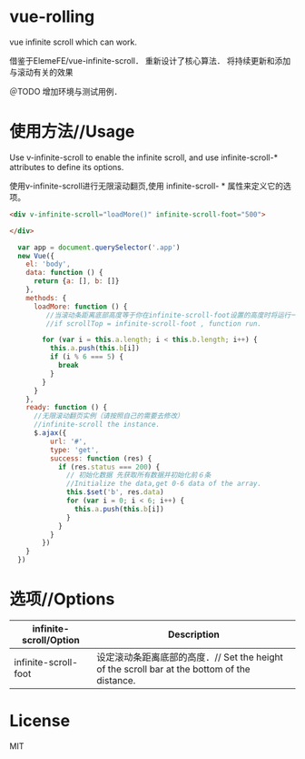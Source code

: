 # vue-rolling
vue infinite scroll which can work.


借鉴于ElemeFE/vue-infinite-scroll．
重新设计了核心算法．
将持续更新和添加与滚动有关的效果


＠TODO 增加环境与测试用例．

# 使用方法//Usage

Use v-infinite-scroll to enable the infinite scroll, and use infinite-scroll-* attributes to define its options.

使用v-infinite-scroll进行无限滚动翻页,使用 infinite-scroll- * 属性来定义它的选项。

```HTML
<div v-infinite-scroll="loadMore()" infinite-scroll-foot="500">

</div>
```

```JavaScript
  var app = document.querySelector('.app')
  new Vue({
    el: 'body',
    data: function () {
      return {a: [], b: []}
    },
    methods: {
      loadMore: function () {
         //当滚动条距离底部高度等于你在infinite-scroll-foot设置的高度时将运行一次此函数
         //if scrollTop = infinite-scroll-foot , function run.

        for (var i = this.a.length; i < this.b.length; i++) {
          this.a.push(this.b[i])
          if (i % 6 === 5) {
            break
          }
        }
      }
    },
    ready: function () {
      //无限滚动翻页实例（请按照自己的需要去修改）
      //infinite-scroll the instance.
      $.ajax({
          url: '#',
          type: 'get',
          success: function (res) {
            if (res.status === 200) {
              // 初始化数据 先获取所有数据并初始化前６条
              //Initialize the data,get 0-6 data of the array.
              this.$set('b', res.data)
              for (var i = 0; i < 6; i++) {
                this.a.push(this.b[i])
              }
            }
          }
        })
    }
  })
```

# 选项//Options

| infinite-scroll/Option | Description |
| ----- | ----- |
| infinite-scroll-foot | 设定滚动条距离底部的高度．// Set the height of the scroll bar at the bottom of the distance. |

# License

MIT